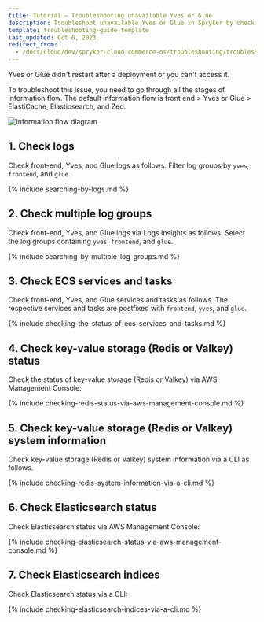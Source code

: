 ```yaml
---
title: Tutorial — Troubleshooting unavailable Yves or Glue
description: Troubleshoot unavailable Yves or Glue in Spryker by checking logs, ECS services, key-value storage (Redis or Valkey), and Elasticsearch to identify and resolve issues quickly.
template: troubleshooting-guide-template
last_updated: Oct 6, 2023
redirect_from:
  - /docs/cloud/dev/spryker-cloud-commerce-os/troubleshooting/troubleshooting-tutorials/tutorial-troubleshooting-unavailable-yves-or-glue.html
---
```

Yves or Glue didn't restart after a deployment or you can't access it.

To troubleshoot this issue, you need to go through all the stages of information flow. The default information flow is front end > Yves or Glue > ElastiCache, Elasticsearch, and Zed.

![information flow diagram](https://spryker.s3.eu-central-1.amazonaws.com/cloud-docs/_includes/informatin-flow-diagram.png)

## 1. Check logs

Check front-end, Yves, and Glue logs as follows. Filter log groups by `yves`, `frontend`, and `glue`.

{% include searching-by-logs.md %} <!-- To edit, see /_includes/searching-by-logs.md -->

## 2. Check multiple log groups

Check front-end, Yves, and Glue logs via Logs Insights as follows. Select the log groups containing `yves`, `frontend`, and `glue`.

{% include searching-by-multiple-log-groups.md %} <!-- To edit, see /_includes/searching-by-multiple-log-groups.md -->

## 3. Check ECS services and tasks

Check front-end, Yves, and Glue services and tasks as follows. The respective services and tasks are postfixed with `frontend`, `yves`, and `glue`.

{% include checking-the-status-of-ecs-services-and-tasks.md %} <!-- To edit, see /_includes/checking-the-status-of-ecs-services-and-tasks.md -->

## 4. Check key-value storage (Redis or Valkey) status

Check the status of key-value storage (Redis or Valkey) via AWS Management Console:

{% include checking-redis-status-via-aws-management-console.md %} <!-- To edit, see /_includes/checking-redis-status-via-aws-managemet-console.md -->


## 5. Check key-value storage (Redis or Valkey) system information

Check key-value storage (Redis or Valkey) system information via a CLI as follows.

{% include checking-redis-system-information-via-a-cli.md %}  <!-- To edit, see /_includes/checking-redis-system-information-via-a-cli.md -->

## 6. Check Elasticsearch status

Check Elasticsearch status via AWS Management Console:

{% include checking-elasticsearch-status-via-aws-management-console.md %} <!-- To edit, see /_includes/checking-elasticsearch-status-via-aws-management-console.md -->

## 7. Check Elasticsearch indices

Check Elasticsearch status via a CLI:

{% include checking-elasticsearch-indices-via-a-cli.md %} <!-- To edit, see /_includes/checking-elasticsearch-indices-via-a-cli.md -->
